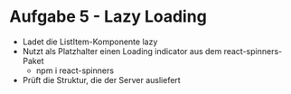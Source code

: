 # Aufgabe 5 - Lazy Loading

- Ladet die ListItem-Komponente lazy
- Nutzt als Platzhalter einen Loading indicator aus dem react-spinners-Paket
  - npm i react-spinners
- Prüft die Struktur, die der Server ausliefert
